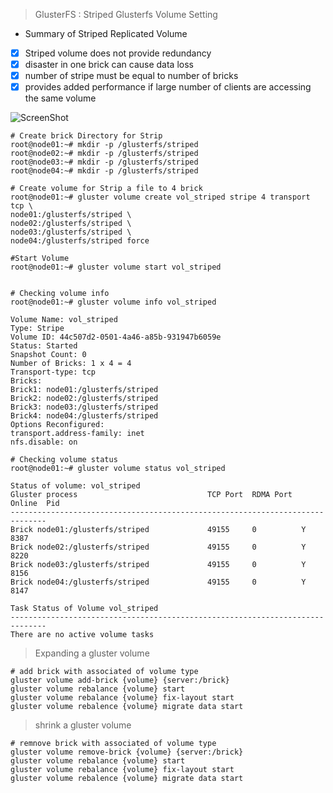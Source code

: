 >GlusterFS : Striped Glusterfs Volume Setting
* Summary of Striped Replicated Volume
- [x] Striped volume does not provide redundancy
- [x] disaster in one brick can cause data loss
- [x] number of stripe must be equal to number of bricks
- [x] provides added performance if large number of clients are accessing the same volume

![ScreenShot](https://cloud.githubusercontent.com/assets/10970993/7412387/f411fa56-ef5f-11e4-8e78-a0896a47625a.png)
```
# Create brick Directory for Strip 
root@node01:~# mkdir -p /glusterfs/striped
root@node02:~# mkdir -p /glusterfs/striped 
root@node03:~# mkdir -p /glusterfs/striped 
root@node04:~# mkdir -p /glusterfs/striped 

# Create volume for Strip a file to 4 brick
root@node01:~# gluster volume create vol_striped stripe 4 transport tcp \
node01:/glusterfs/striped \
node02:/glusterfs/striped \
node03:/glusterfs/striped \
node04:/glusterfs/striped force

#Start Volume
root@node01:~# gluster volume start vol_striped 


# Checking volume info
root@node01:~# gluster volume info vol_striped 

Volume Name: vol_striped
Type: Stripe
Volume ID: 44c507d2-0501-4a46-a85b-931947b6059e
Status: Started
Snapshot Count: 0
Number of Bricks: 1 x 4 = 4
Transport-type: tcp
Bricks:
Brick1: node01:/glusterfs/striped
Brick2: node02:/glusterfs/striped
Brick3: node03:/glusterfs/striped
Brick4: node04:/glusterfs/striped
Options Reconfigured:
transport.address-family: inet
nfs.disable: on

# Checking volume status
root@node01:~# gluster volume status vol_striped

Status of volume: vol_striped
Gluster process                             TCP Port  RDMA Port  Online  Pid
------------------------------------------------------------------------------
Brick node01:/glusterfs/striped             49155     0          Y       8387 
Brick node02:/glusterfs/striped             49155     0          Y       8220 
Brick node03:/glusterfs/striped             49155     0          Y       8156 
Brick node04:/glusterfs/striped             49155     0          Y       8147 
 
Task Status of Volume vol_striped
------------------------------------------------------------------------------
There are no active volume tasks
```
>Expanding a gluster volume
```
# add brick with associated of volume type
gluster volume add-brick {volume} {server:/brick}
gluster volume rebalance {volume} start
gluster volume rebalance {volume} fix-layout start
gluster volume rebalence {volume} migrate data start
```
>shrink a gluster volume
```
# remnove brick with associated of volume type
gluster volume remove-brick {volume} {server:/brick}
gluster volume rebalance {volume} start
gluster volume rebalance {volume} fix-layout start
gluster volume rebalence {volume} migrate data start
```
